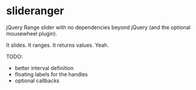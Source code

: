 slideranger
===========

jQuery Range slider with no dependencies beyond jQuery (and the optional mousewheel plugin).

It slides. It ranges. It returns values. Yeah.

TODO:
* better interval definition
* floating labels for the handles
* optional callbacks
	  